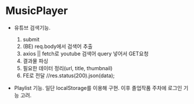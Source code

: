 # MusicPlayer

-   유튜브 검색기능.

    1. submit
    2. (BE) req.body에서 검색어 추출
    3. axios || fetch로 youtube 검색어 query 넣어서 GET요청
    4. 결과물 파싱
    5. 필요한 데이터 정리(url, title, thumbnail)
    6. FE로 전달 //res.status(200).json(data);

-   Playlist 기능.
    일단 localStorage를 이용해 구현.
    이후 졸업작품 주차에 로그인 기능 고려.
